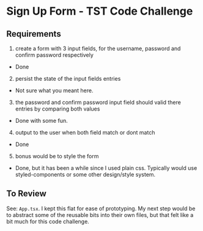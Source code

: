 # Sign Up Form - TST Code Challenge

## Requirements
1. create a form with 3 input fields, for the username, password and confirm password respectively
  - Done
2. persist the state of the input fields entries
  - Not sure what you meant here. 
3. the password and confirm password input field should valid there entries by comparing both values
  - Done with some fun.
4. output to the user when both field match or dont match
  - Done
5. bonus would be to style the form
  - Done, but it has been a while since I used plain css. Typically would use styled-components or some other design/style system.

## To Review
See: `App.tsx`. I kept this flat for ease of prototyping. My next step would be to abstract some of the reusable bits into their own files, but that felt like a bit much for this code challenge.